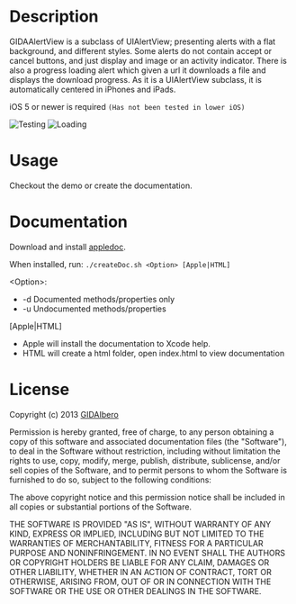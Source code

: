 # Description

GIDAAlertView is a subclass of UIAlertView; presenting alerts with a flat background, and different styles. Some alerts do not contain accept or cancel buttons, and just display and image or an activity indicator. There is also a progress loading alert which given a url it downloads a file and displays the download progress. As it is a UIAlertView subclass, it is automatically centered in iPhones and iPads. 

iOS 5 or newer is required `(Has not been tested in lower iOS)`

![Testing]( http://raw.github.com/aparedes/GIDAAlertView/Resources/Testing.png )
![Loading]( http://raw.github.com/aparedes/GIDAAlertView/Resources/Loading.png )

# Usage

Checkout the demo or create the documentation.

# Documentation

Download and install [appledoc]( http://gentlebytes.com/appledoc/ ). 

When installed, run:
`./createDoc.sh <Option> [Apple|HTML]`

&lt;Option\>:
+ -d Documented methods/properties only
+ -u Undocumented methods/properties

[Apple|HTML]
+ Apple will install the documentation to Xcode help.
+ HTML will create a html folder, open index.html to view documentation

# License

Copyright (c) 2013 [GIDAIbero]( https://github.com/GIDAIbero/ ) 

Permission is hereby granted, free of charge, to any person obtaining
a copy of this software and associated documentation files (the
"Software"), to deal in the Software without restriction, including
without limitation the rights to use, copy, modify, merge, publish,
distribute, sublicense, and/or sell copies of the Software, and to
permit persons to whom the Software is furnished to do so, subject to
the following conditions:

The above copyright notice and this permission notice shall be
included in all copies or substantial portions of the Software.

THE SOFTWARE IS PROVIDED "AS IS", WITHOUT WARRANTY OF ANY KIND,
EXPRESS OR IMPLIED, INCLUDING BUT NOT LIMITED TO THE WARRANTIES OF
MERCHANTABILITY, FITNESS FOR A PARTICULAR PURPOSE AND
NONINFRINGEMENT. IN NO EVENT SHALL THE AUTHORS OR COPYRIGHT HOLDERS BE
LIABLE FOR ANY CLAIM, DAMAGES OR OTHER LIABILITY, WHETHER IN AN ACTION
OF CONTRACT, TORT OR OTHERWISE, ARISING FROM, OUT OF OR IN CONNECTION
WITH THE SOFTWARE OR THE USE OR OTHER DEALINGS IN THE SOFTWARE.